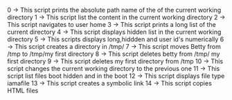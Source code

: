 0 -> This script prints the absolute path name of the of the current working directory
1 -> This script list the content in the current working directory
2 -> This script navigates to user home
3 -> This script prints a long list of the current directory
4 -> This script displays hidden list in the current working directory
5 -> This scripts displays long,hiddden and user id's numerically
6 -> This script creates a directory in /tmp/
7 -> This script moves Betty from /tmp to /tmp/my first directory
8 -> This script deletes betty from /tmp/ my first directory
9 -> This script deletes my first directory from /tmp
10 -> This script changes the current working directory to the previous one
11 -> This script list files boot hidden and in the boot
12 -> This script displays file type iamafile
13 -> This script creates a symbolic link
14 -> This script copies HTML files
